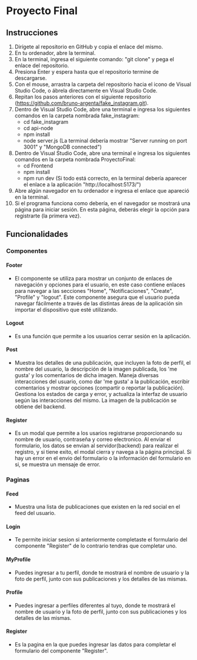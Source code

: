 # Proyecto Final

## Instrucciones

1) Dirígete al repositorio en GitHub y copia el enlace del mismo.
2) En tu ordenador, abre la terminal.
3) En la terminal, ingresa el siguiente comando: "git clone" y pega el enlace del repositorio.
4) Presiona Enter y espera hasta que el repositorio termine de descargarse.
5) Con el mouse, arrastra la carpeta del repositorio hacia el icono de Visual Studio Code, o ábrela directamente en Visual Studio Code.
6) Repitan los pasos anteriores con el siguiente repositorio (https://github.com/bruno-argenta/fake_instagram.git).
7) Dentro de Visual Studio Code, abre una terminal e ingresa los siguientes comandos en la carpeta nombrada fake_instagram:
    - cd fake_instagram
    - cd api-node
    - npm install
    - node server.js (La terminal debería mostrar "Server running on port 3001" y "MongoDB connected")
8) Dentro de Visual Studio Code, abre una terminal e ingresa los siguientes comandos en la carpeta nombrada ProyectoFinal:
    - cd Frontend
    - npm install
    - npm run dev (Si todo está correcto, en la terminal debería aparecer el enlace a la aplicación "http://localhost:5173/")
9) Abre algún navegador en tu ordenador e ingresa el enlace que apareció en la terminal.
10) Si el programa funciona como debería, en el navegador se mostrará una página para iniciar sesión. En esta página, deberás elegir la opción para registrarte (la primera vez).

## Funcionalidades

### Componentes 

#### Footer
- El componente se utiliza para mostrar un conjunto de enlaces de navegación y opciones para el usuario, en este caso contiene enlaces para navegar a las secciones "Home", "Notificaciones", "Create", "Profile" y "logout". Este componente asegura que el usuario pueda navegar fácilmente a través de las distintas áreas de la aplicación sin importar el dispositivo que esté utilizando. 
#### Logout
- Es una función que permite a los usuarios cerrar sesión en la aplicación.
#### Post
- Muestra los detalles de una publicación, que incluyen la foto de perfil, el nombre del usuario, la descripción de la imagen publicada, los 'me gusta' y los comentarios de dicha imagen. Maneja diversas interacciones del usuario, como dar 'me gusta' a la publicación, escribir comentarios y mostrar opciones (compartir o reportar la publicación). Gestiona los estados de carga y error, y actualiza la interfaz de usuario según las interacciones del mismo. La imagen de la publicación se obtiene del backend.
#### Register
- Es un modal que permite a los usarios registrarse proporcionando su nombre de usuario, contraseña y correo electronico. Al enviar el formulario, los datos se envian al servidor(backend) para realizar el registro, y si tiene exito, el modal cierra y navega a la página principal. Si hay un error en el envio del formulario o la información del formulario en si, se muestra un mensaje de error.


### Paginas

#### Feed 
- Muestra una lista de publicaciones que existen en la red social en el feed del usuario.
#### Login
- Te permite iniciar sesion si anteriormente completaste el formulario del componente "Register" de lo contrario tendras que completar uno.
#### MyProfile
- Puedes ingresar a tu perfil, donde te mostrará el nombre de usuario y la foto de perfil, junto con sus publicaciones y los detalles de las mismas.
#### Profile 
- Puedes ingresar a perfiles diferentes al tuyo, donde te mostrará el nombre de usuario y la foto de perfil, junto con sus publicaciones y los detalles de las mismas.
#### Register
- Es la pagina en la que puedes ingresar las datos para completar el formulario del componente "Register".



